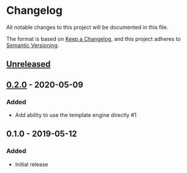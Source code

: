 # Changelog
All notable changes to this project will be documented in this file.

The format is based on [Keep a Changelog](https://keepachangelog.com/en/1.0.0/),
and this project adheres to [Semantic Versioning](https://semver.org/spec/v2.0.0.html).

## [Unreleased]

## [0.2.0] - 2020-05-09
### Added
- Add ability to use the template engine directly #1

## 0.1.0 - 2019-05-12
### Added
- Initial release

[Unreleased]: https://github.com/elfalem/Leaflet.curve/compare/v0.2.0...HEAD
[0.2.0]: https://github.com/elfalem/Leaflet.curve/compare/v0.1.0...v0.2.0